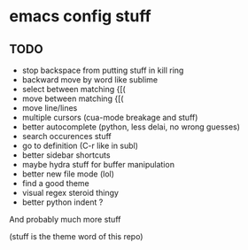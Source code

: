 # emacs config stuff

## TODO
- stop backspace from putting stuff in kill ring
- backward move by word like sublime
- select between matching {[(
- move between matching {[(
- move line/lines
- multiple cursors (cua-mode breakage and stuff)
- better autocomplete (python, less delai, no wrong guesses)
- search occurences stuff
- go to definition (C-r like in subl)
- better sidebar shortcuts
- maybe hydra stuff for buffer manipulation
- better new file mode (lol)
- find a good theme
- visual regex steroid thingy
- better python indent ?

And probably much more stuff

(stuff is the theme word of this repo)